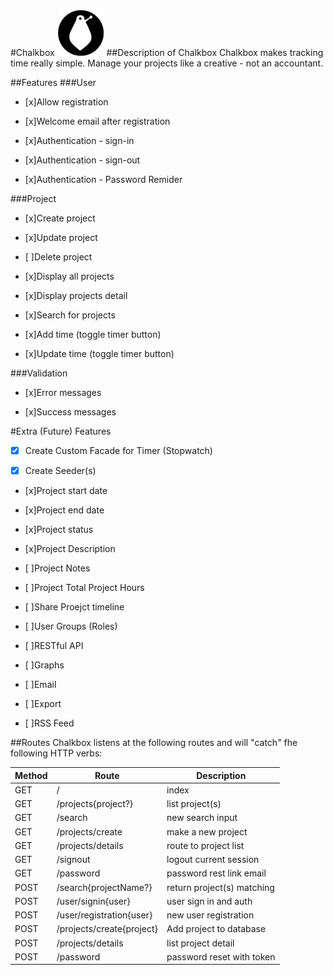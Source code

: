 #Chalkbox
![Chalkbox image](https://raw.githubusercontent.com/harrisonde/chalkbox/master/public/images/chalkbox.png "Chalkbox")
##Description of Chalkbox
Chalkbox makes tracking time really simple. Manage your projects like a creative - not an accountant. 

##Features
###User
* [x]Allow registration 

* [x]Welcome email after registration

* [x]Authentication - sign-in

* [x]Authentication - sign-out

* [x]Authentication - Password Remider

###Project
* [x]Create project

* [x]Update project

* [ ]Delete project 

* [x]Display all projects

* [x]Display projects detail

* [x]Search for projects

* [x]Add time (toggle timer button)

* [x]Update time (toggle timer button)

###Validation
 * [x]Error messages
 
 * [x]Success messages

#Extra (Future) Features

* [x] Create Custom Facade for Timer (Stopwatch)

* [x] Create Seeder(s)

* [x]Project start date

* [x]Project end date

* [x]Project status

* [x]Project Description

* [ ]Project Notes

* [ ]Project Total Project Hours

* [ ]Share Proejct timeline

* [ ]User Groups (Roles) 

* [ ]RESTful API 

* [ ]Graphs

* [ ]Email

* [ ]Export

* [ ]RSS Feed

##Routes
Chalkbox listens at the following routes and will "catch" fhe following HTTP verbs:

| Method  | Route                     | Description                  |
|-------- | ------------------------- | ---------------------------- |
| GET     | /                         | index			             |
| GET     | /projects{project?}       | list project(s)              |
| GET     | /search				      | new search input             |
| GET     | /projects/create          | make a new project           |
| GET     | /projects/details         | route to project list        |
| GET     | /signout                  | logout current session       |
| GET     | /password                 | password rest link email     |
| POST    | /search{projectName?}     | return project(s) matching   |
| POST    | /user/signin{user}        | user sign in and auth        |
| POST    | /user/registration{user}  | new user registration        |
| POST    | /projects/create{project} | Add project to database      |
| POST    | /projects/details         | list project detail          |
| POST    | /password                 | password reset with token    |
